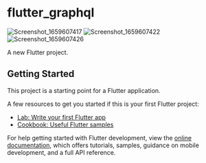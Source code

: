 # flutter_graphql
![Screenshot_1659607417](https://user-images.githubusercontent.com/20137401/182821194-1014d2e1-ed10-4b34-8949-5ebac211974b.png) ![Screenshot_1659607422](https://user-images.githubusercontent.com/20137401/182821230-b3e7503d-d882-4883-9223-06413ddcc417.png) ![Screenshot_1659607426](https://user-images.githubusercontent.com/20137401/182821292-620fd425-795b-465b-ae7e-918b454641c1.png)


A new Flutter project.


## Getting Started

This project is a starting point for a Flutter application.

A few resources to get you started if this is your first Flutter project:

- [Lab: Write your first Flutter app](https://docs.flutter.dev/get-started/codelab)
- [Cookbook: Useful Flutter samples](https://docs.flutter.dev/cookbook)

For help getting started with Flutter development, view the
[online documentation](https://docs.flutter.dev/), which offers tutorials,
samples, guidance on mobile development, and a full API reference.
